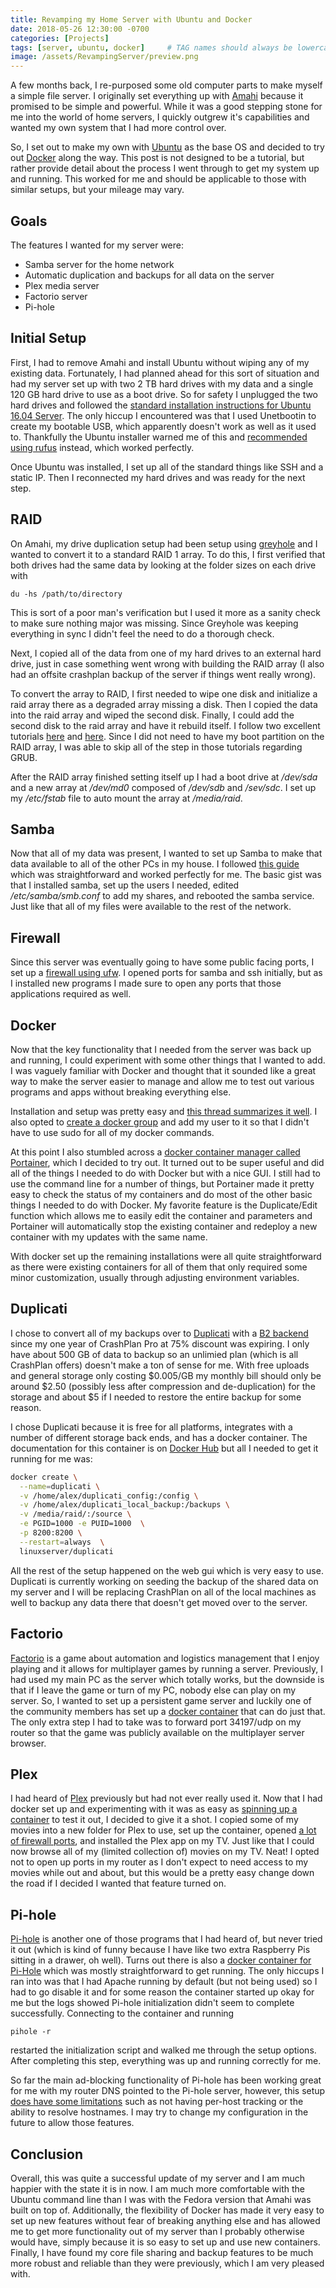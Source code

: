 ```yaml
---
title: Revamping my Home Server with Ubuntu and Docker
date: 2018-05-26 12:30:00 -0700
categories: [Projects]
tags: [server, ubuntu, docker]     # TAG names should always be lowercase
image: /assets/RevampingServer/preview.png
---
```



A few months back, I re-purposed some old computer parts to make myself a simple file server. I originally set everything up with [Amahi](https://www.amahi.org/) because it promised to be simple and powerful. While it was a good stepping stone for me into the world of home servers, I quickly outgrew it's capabilities and wanted my own system that I had more control over.

So, I set out to make my own with [Ubuntu](https://www.ubuntu.com/) as the base OS and decided to try out [Docker](https://www.docker.com/) along the way. This post is not designed to be a tutorial, but rather provide detail about the process I went through to get my system up and running. This worked for me and should be applicable to those with similar setups, but your mileage may vary.

## Goals

The features I wanted for my server were:

- Samba server for the home network
- Automatic duplication and backups for all data on the server
- Plex media server
- Factorio server
- Pi-hole 

## Initial Setup

First, I had to remove Amahi and install Ubuntu without wiping any of my existing data. Fortunately, I had planned ahead for this sort of situation and had my server set up with two 2 TB hard drives with my data and a single 120 GB hard drive to use as a boot drive. So for safety I unplugged the two hard drives and followed the [standard installation instructions for Ubuntu 16.04 Server](https://tutorials.ubuntu.com/tutorial/tutorial-install-ubuntu-server#0). The only hiccup I encountered was that I used Unetbootin to create my bootable USB, which apparently doesn't work as well as it used to. Thankfully the Ubuntu installer warned me of this and [recommended using rufus](https://tutorials.ubuntu.com/tutorial/tutorial-create-a-usb-stick-on-windows#0) instead, which worked perfectly.

Once Ubuntu was installed, I set up all of the standard things like SSH and a static IP. Then I reconnected my hard drives and was ready for the next step.

## RAID

On Amahi, my drive duplication setup had been setup using [greyhole](https://www.greyhole.net/) and I wanted to convert it to a standard RAID 1 array. To do this, I first verified that both drives had the same data by looking at the folder sizes on each drive with

`du -hs /path/to/directory`

This is sort of a poor man's verification but I used it more as a sanity check to make sure nothing major was missing. Since Greyhole was keeping everything in sync I didn't feel the need to do a thorough check.

Next, I copied all of the data from one of my hard drives to an external hard drive, just in case something went wrong with building the RAID array (I also had an offsite crashplan backup of the server if things went really wrong).

To convert the array to RAID, I first needed to wipe one disk and initialize a raid array there as a degraded array missing a disk. Then I copied the data into the raid array and wiped the second disk. Finally, I could add the second disk to the raid array and have it rebuild itself. I follow two excellent tutorials [here](https://www.guyrutenberg.com/2013/12/01/setting-up-raid-using-mdadm-on-existing-drive/) and [here](https://wiki.archlinux.org/index.php/Convert_a_single_drive_system_to_RAID). Since I did not need to have my boot partition on the RAID array, I was able to skip all of the step in those tutorials regarding GRUB.

After the RAID array finished setting itself up I had a boot drive at _/dev/sda_ and a new array at _/dev/md0_ composed of _/dev/sdb_ and _/sev/sdc_. I set up my _/etc/fstab_ file to auto mount the array at _/media/raid_.

## Samba

Now that all of my data was present, I wanted to set up Samba to make that data available to all of the other PCs in my house. I followed [this guide](https://help.ubuntu.com/community/How%20to%20Create%20a%20Network%20Share%20Via%20Samba%20Via%20CLI%20%28Command-line%20interface/Linux%20Terminal%29%20-%20Uncomplicated,%20Simple%20and%20Brief%20Way!) which was straightforward and worked perfectly for me. The basic gist was that I installed samba, set up the users I needed, edited _/etc/samba/smb.conf_ to add my shares, and rebooted the samba service. Just like that all of my files were available to the rest of the network.

## Firewall

Since this server was eventually going to have some public facing ports, I set up a [firewall using ufw](https://www.digitalocean.com/community/tutorials/how-to-set-up-a-firewall-with-ufw-on-ubuntu-16-04). I opened ports for samba and ssh initially, but as I installed new programs I made sure to open any ports that those applications required as well.

## Docker

Now that the key functionality that I needed from the server was back up and running, I could experiment with some other things that I wanted to add. I was vaguely familiar with Docker and thought that it sounded like a great way to make the server easier to manage and allow me to test out various programs and apps without breaking everything else.

Installation and setup was pretty easy and [this thread summarizes it well](https://askubuntu.com/questions/938700/how-do-i-install-docker-on-ubuntu-16-04-lts). I also opted to [create a docker group](https://docs.docker.com/install/linux/linux-postinstall/) and add my user to it so that I didn't have to use sudo for all of my docker commands.

At this point I also stumbled across a [docker container manager called Portainer](https://www.ostechnix.com/portainer-an-easiest-way-to-manage-docker/), which I decided to try out. It turned out to be super useful and did all of the things I needed to do with Docker but with a nice GUI. I still had to use the command line for a number of things, but Portainer made it pretty easy to check the status of my containers and do most of the other basic things I needed to do with Docker. My favorite feature is the Duplicate/Edit function which allows me to easily edit the container and parameters and Portainer will automatically stop the existing container and redeploy a new container with my updates with the same name.

With docker set up the remaining installations were all quite straightforward as there were existing containers for all of them that only required some minor customization, usually through adjusting environment variables.

## Duplicati

I chose to convert all of my backups over to [Duplicati](https://www.duplicati.com/) with a [B2 backend](https://www.backblaze.com/) since my one year of CrashPlan Pro at 75% discount was expiring. I only have about 500 GB of data to backup so an unlimied plan (which is all CrashPlan offers) doesn't make a ton of sense for me. With free uploads and general storage only costing $0.005/GB my monthly bill should only be around $2.50 (possibly less after compression and de-duplication) for the storage and about $5 if I needed to restore the entire backup for some reason.

I chose Duplicati because it is free for all platforms, integrates with a number of different storage back ends, and has a docker container. The documentation for this container is on [Docker Hub](https://hub.docker.com/r/linuxserver/duplicati/) but all I needed to get it running for me was:

```bash
docker create \
  --name=duplicati \
  -v /home/alex/duplicati_config:/config \
  -v /home/alex/duplicati_local_backup:/backups \
  -v /media/raid/:/source \
  -e PGID=1000 -e PUID=1000  \
  -p 8200:8200 \
  --restart=always  \
  linuxserver/duplicati
```

All the rest of the setup happened on the web gui which is very easy to use. Duplicati is currently working on seeding the backup of the shared data on my server and I will be replacing CrashPlan on all of the local machines as well to backup any data there that doesn't get moved over to the server.

## Factorio

[Factorio](https://factorio.com/) is a game about automation and logistics management that I enjoy playing and it allows for multiplayer games by running a server. Previously, I had used my main PC as the server which totally works, but the downside is that if I leave the game or turn of my PC, nobody else can play on my server. So, I wanted to set up a persistent game server and luckily one of the community members has set up a [docker container](https://hub.docker.com/r/dtandersen/factorio/) that can do just that. The only extra step I had to take was to forward port 34197/udp on my router so that the game was publicly available on the multiplayer server browser.

## Plex

I had heard of [Plex](https://www.plex.tv/) previously but had not ever really used it. Now that I had docker set up and experimenting with it was as easy as [spinning up a container](https://hub.docker.com/r/plexinc/pms-docker/) to test it out, I decided to give it a shot. I copied some of my movies into a new folder for Plex to use, set up the container, opened [a lot of firewall ports](https://support.plex.tv/articles/201543147-what-network-ports-do-i-need-to-allow-through-my-firewall/), and installed the Plex app on my TV. Just like that I could now browse all of my (limited collection of) movies on my TV. Neat! I opted not to open up ports in my router as I don't expect to need access to my movies while out and about, but this would be a pretty easy change down the road if I decided I wanted that feature turned on.

## Pi-hole

[Pi-hole](https://pi-hole.net/) is another one of those programs that I had heard of, but never tried it out (which is kind of funny because I have like two extra Raspberry Pis sitting in a drawer, oh well). Turns out there is also a [docker container for Pi-Hole](https://hub.docker.com/r/diginc/pi-hole/) which was mostly straightforward to get running. The only hiccups I ran into was that I had Apache running by default (but not being used) so I had to go disable it and for some reason the container started up okay for me but the logs showed Pi-hole initialization didn't seem to complete successfully. Connecting to the container and running

`pihole -r`

restarted the initialization script and walked me through the setup options. After completing this step, everything was up and running correctly for me.

So far the main ad-blocking functionality of Pi-hole has been working great for me with my router DNS pointed to the Pi-hole server, however, this setup [does have some limitations](https://discourse.pi-hole.net/t/how-do-i-configure-my-devices-to-use-pi-hole-as-their-dns-server/245) such as not having per-host tracking or the ability to resolve hostnames. I may try to change my configuration in the future to allow those features.

## Conclusion

Overall, this was quite a successful update of my server and I am much happier with the state it is in now. I am much more comfortable with the Ubuntu command line than I was with the Fedora version that Amahi was built on top of. Additionally, the flexibility of Docker has made it very easy to set up new features without fear of breaking anything else and has allowed me to get more functionality out of my server than I probably otherwise would have, simply because it is so easy to set up and use new containers. Finally, I have found my core file sharing and backup features to be much more robust and reliable than they were previously, which I am very pleased with.
